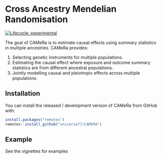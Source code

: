# Cross Ancestry Mendelian Randomisation

<!-- badges: start -->
[![Lifecycle: experimental](https://img.shields.io/badge/lifecycle-experimental-orange.svg)](https://lifecycle.r-lib.org/articles/stages.html#experimental)
<!-- badges: end -->

The goal of CAMeRa is to estimate causal effects using summary
statistics in multiple ancestries. CAMeRa provides:

1)  Selecting genetic instruments for multiple populations.
2)  Estimating the causal effect where exposure and outcome summary
    statistics are from different ancestral populations.
3)  Jointly modelling causal and pleiotropic effects across multiple
    populations.

## Installation

You can install the released / development version of CAMeRa from GitHub
with:

``` r
install.packages("remotes")
remotes::install_github("universe77/CAMERA")
```

## Example

See the vignettes for examples
